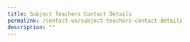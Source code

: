 ```yaml
---
title: Subject Teachers Contact Details
permalink: /contact-us/subject-teachers-contact-details
description: ""
---
```

